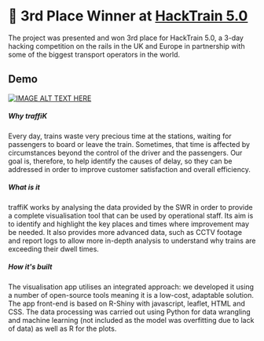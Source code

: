 
# 🥉 3rd Place Winner at <a href="https://hackpartners.com/events/hacktrain-5/">HackTrain 5.0 <a>
The project was presented and won 3rd place for HackTrain 5.0, a 3-day hacking competition on the rails in the UK and Europe in partnership with some of the biggest transport operators in the world.

## Demo
[![IMAGE ALT TEXT HERE](https://img.youtube.com/vi/zzTYiYpErDo/0.jpg)](https://www.youtube.com/watch?v=zzTYiYpErDo)
##### Why traffiK
Every day, trains waste very precious time at the stations, waiting for passengers to board or leave the train. Sometimes, that time is affected by circumstances beyond the control of the driver and the passengers. Our goal is, therefore, to help identify the causes of delay, so they can be addressed in order to improve customer satisfaction and overall efficiency.


##### What is it
traffiK works by analysing the data provided by the SWR in order to provide a complete visualisation tool that can be used by operational staff. Its aim is to identify and highlight the key places and times where improvement may be needed. It also provides more advanced data, such as CCTV footage and report logs to allow more in-depth analysis to understand why trains are exceeding their dwell times.

##### How it's built
The visualisation app utilises an integrated approach: we developed it using a number of open-source tools meaning it is a low-cost, adaptable solution. The app front-end is based on R-Shiny with javascript, leaflet, HTML and CSS. The data processing was carried out using Python for data wrangling and machine learning (not included as the model was overfitting due to lack of data) as well as R for the plots.
